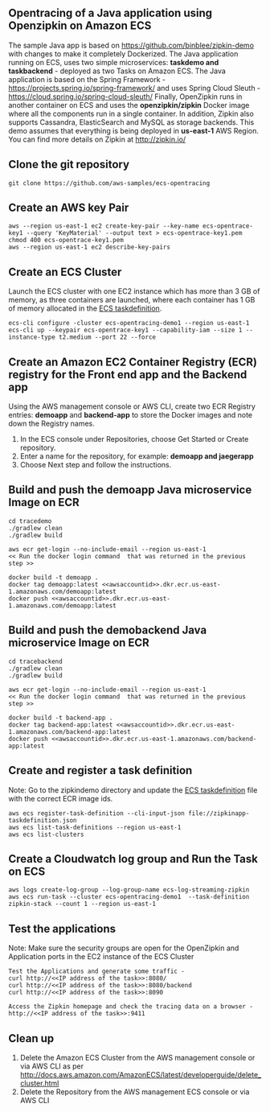 ## Opentracing of a Java application using Openzipkin on Amazon ECS
The sample Java app is based on https://github.com/binblee/zipkin-demo with changes to make it completely Dockerized. The Java application running on ECS, uses two simple microservices: **taskdemo and taskbackend** - deployed as two Tasks on Amazon ECS. The Java application is based on the Spring Framework - https://projects.spring.io/spring-framework/ and uses Spring Cloud Sleuth - https://cloud.spring.io/spring-cloud-sleuth/ Finally, OpenZipkin runs in another container on ECS and uses the **openzipkin/zipkin** Docker image where all the components run in a single container. In addition, Zipkin also supports Cassandra, ElasticSearch and MySQL as storage backends. This demo assumes that everything is being deployed in **us-east-1** AWS Region. You can find more details on Zipkin at http://zipkin.io/

## Clone the git repository
```
git clone https://github.com/aws-samples/ecs-opentracing
```

## Create an AWS key Pair
```
aws --region us-east-1 ec2 create-key-pair --key-name ecs-opentrace-key1 --query 'KeyMaterial' --output text > ecs-opentrace-key1.pem
chmod 400 ecs-opentrace-key1.pem
aws --region us-east-1 ec2 describe-key-pairs
```

## Create an ECS Cluster
Launch the ECS cluster with one EC2 instance which has more than 3 GB of memory, as three containers are launched, where each container has 1 GB of memory allocated in the [ECS taskdefinition](https://github.com/aws-samples/ecs-opentracing/blob/master/zipkindemo/zipkinapp-taskdefinition.json).

```
ecs-cli configure -cluster ecs-opentracing-demo1 --region us-east-1
ecs-cli up --keypair ecs-opentrace-key1 --capability-iam --size 1 --instance-type t2.medium --port 22 --force
```

## Create an Amazon EC2 Container Registry (ECR) registry for the Front end app and the Backend app
Using the AWS management console or AWS CLI, create two ECR Registry entries: **demoapp** and **backend-app** to store the Docker images and note down the Registry names.

1. In the ECS console under Repositories, choose Get Started or Create repository.
2. Enter a name for the repository, for example: **demoapp and jaegerapp**
3. Choose Next step and follow the instructions.


## Build and push the demoapp Java microservice Image on ECR
```
cd tracedemo
./gradlew clean
./gradlew build

aws ecr get-login --no-include-email --region us-east-1
<< Run the docker login command  that was returned in the previous step >>

docker build -t demoapp .
docker tag demoapp:latest <<awsaccountid>>.dkr.ecr.us-east-1.amazonaws.com/demoapp:latest
docker push <<awsaccountid>>.dkr.ecr.us-east-1.amazonaws.com/demoapp:latest
```

## Build and push the demobackend Java microservice Image on ECR
```
cd tracebackend
./gradlew clean
./gradlew build

aws ecr get-login --no-include-email --region us-east-1
<< Run the docker login command  that was returned in the previous step >>

docker build -t backend-app .
docker tag backend-app:latest <<awsaccountid>>.dkr.ecr.us-east-1.amazonaws.com/backend-app:latest
docker push <<awsaccountid>>.dkr.ecr.us-east-1.amazonaws.com/backend-app:latest
```

## Create and register a task definition

Note: Go to the zipkindemo directory and update the [ECS taskdefinition](https://github.com/aws-samples/ecs-opentracing/blob/master/zipkindemo/zipkinapp-taskdefinition.json) file with the correct ECR image ids.

```
aws ecs register-task-definition --cli-input-json file://zipkinapp-taskdefinition.json
aws ecs list-task-definitions --region us-east-1
aws ecs list-clusters
```

## Create a Cloudwatch log group and Run the Task on ECS
```
aws logs create-log-group --log-group-name ecs-log-streaming-zipkin
aws ecs run-task --cluster ecs-opentracing-demo1  --task-definition zipkin-stack --count 1 --region us-east-1
```

## Test the applications 
Note: Make sure the security groups are open for the OpenZipkin and Application ports in the EC2 instance of the ECS Cluster

```
Test the Applications and generate some traffic -
curl http://<<IP address of the task>>:8080/
curl http://<<IP address of the task>>:8080/backend
curl http://<<IP address of the task>>:8090

Access the Zipkin homepage and check the tracing data on a browser -
http://<<IP address of the task>>:9411

```

## Clean up
1. Delete the Amazon ECS Cluster from the AWS management console or via AWS CLI as per http://docs.aws.amazon.com/AmazonECS/latest/developerguide/delete_cluster.html
2. Delete the Repository from the AWS management ECS console or via AWS CLI
